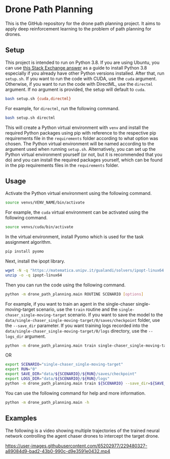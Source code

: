 # Drone Path Planning

This is the GitHub repository for the drone path planning project. It aims to apply deep reinforcement learning to the problem of path planning for drones.

## Setup

This project is intended to run on Python 3.8. If you are using Ubuntu, you can use [this Stack Exchange answer](https://askubuntu.com/questions/682869/how-do-i-install-a-different-python-version-using-apt-get#answer-682875) as a guide to install Python 3.8 especially if you already have other Python versions installed. After that, run `setup.sh`. If you want to run the code with CUDA, use the `cuda` argument. Otherwise, if you want to run the code with DirectML, use the `directml` argument. If no argument is provided, the setup will default to `cuda`.

```bash
bash setup.sh {cuda,directml}
```

For example, for `directml`, run the following command.

```bash
bash setup.sh directml
```

This will create a Python virtual environment with `venv` and install the required Python packages using pip with reference to the respective pip requirements file in the `requirements` folder according to what option was chosen. The Python virtual environment will be named according to the argument used when running `setup.sh`. Alternatively, you can set up the Python virtual environment yourself (or not, but it is recommended that you do) and you can install the required packages yourself, which can be found in the pip requirements files in the `requirements` folder.

## Usage

Activate the Python virtual environment using the following command.

```bash
source venvs/VENV_NAME/bin/activate
```

For example, the `cuda` virtual environment can be activated using the following command.

```bash
source venvs/cuda/bin/activate
```

In the virtual environment, install Pyomo which is used for the task assignment algorithm.

```bash
pip install pyomo
```

Next, install the ipopt library.

```bash
wget -N -q "https://matematica.unipv.it/gualandi/solvers/ipopt-linux64.zip"
unzip -o -q ipopt-linux64
```

Then you can run the code using the following command.

```bash
python -m drone_path_planning.main ROUTINE SCENARIO [options]
```

For example, if you want to train an agent in the single-chaser single-moving-target scenario, use the `train` routine and the `single-chaser_single-moving-target` scenario. If you want to save the model to the `data/single-chaser_single-moving-target/0/saves/checkpoint` folder, use the `--save_dir` parameter. If you want training logs recorded into the `data/single-chaser_single-moving-target/0/logs` directory, use the `--logs_dir` argument.

```bash
python -m drone_path_planning.main train single-chaser_single-moving-target --save_dir=data/single-chaser_single-moving-target/0/saves/checkpoint --logs_dir=data/single-chaser_single-moving-target/0/logs
```

OR

```bash
export SCENARIO="single-chaser_single-moving-target"
export RUN="0"
export SAVE_DIR="data/${SCENARIO}/${RUN}/saves/checkpoint"
export LOGS_DIR="data/${SCENARIO}/${RUN}/logs"
python -m drone_path_planning.main train ${SCENARIO} --save_dir=${SAVE_DIR} --logs_dir=${LOGS_DIR}
```

You can use the following command for help and more information.

```bash
python -m drone_path_planning.main -h
```

## Examples

The following is a video showing multiple trajectories of the trained neural network controlling the agent chaser drones to intercept the target drone.

https://user-images.githubusercontent.com/65202977/229480327-a89084d9-bad2-43b0-990c-d9e3591e0432.mp4
